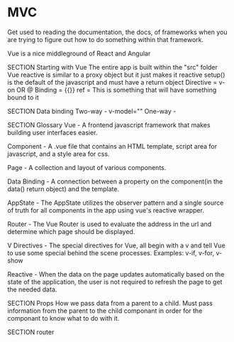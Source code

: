 # MVC


Get used to reading the documentation, the docs, of frameworks when you are trying to figure out how to do something within that framework.

Vue is a nice middleground of React and Angular

SECTION Starting with Vue
  The entire app is built within the "src" folder
  Vue reactive is similar to a proxy object but it just makes it reactive
  setup() is the default of the javascript and must have a return object
    Directive = v-on OR @
    Binding = {{}}
      ref = This is something that will have something bound to it

SECTION Data binding
  Two-way - v-model=""
  One-way - 
    

SECTION Glossary
Vue - A frontend javascript framework that makes building user interfaces easier.

Component - A .vue file that contains an HTML template, script area for javascript, and a style area for css.

Page - A collection and layout of various components.

Data Binding - A connection between a property on the component(in the data() return object) and the template.

AppState - The AppState utilizes the observer pattern and a single source of truth for all components in the app using vue's reactive wrapper.

Router - The Vue Router is used to evaluate the address in the url and determine which page should be displayed.

V Directives - The special directives for Vue, all begin with a v and tell Vue to use some special behind the scene processes. Examples: v-if, v-for, v-show

Reactive - When the data on the page updates automatically based on the state of the application, the user is not required to refresh the page to get the needed data.

SECTION Props
  How we pass data from a parent to a child.
  Must pass information from the parent to the child componant in order for the componant to know what to do with it.

SECTION router
  <router-link :to="{name: '#componantName', params:'{id:#propsId }'">